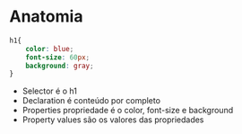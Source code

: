 # Anatomia

```css
h1{
    color: blue;
    font-size: 60px;
    background: gray;
}
```

* Selector é o h1
* Declaration é  conteúdo por completo
* Properties propriedade é o color, font-size e background
* Property values são os valores das propriedades